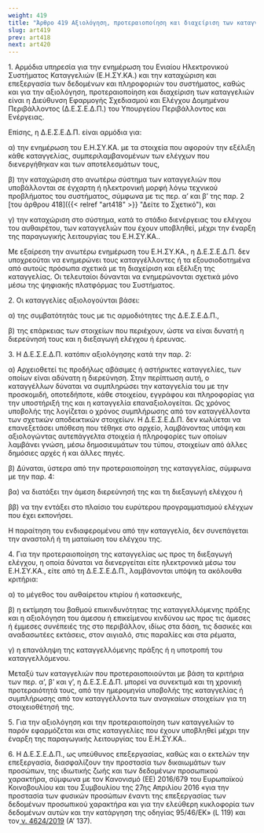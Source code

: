 ```yaml
---
weight: 419
title: "Άρθρο 419 Αξιολόγηση, προτεραιοποίηση και διαχείριση των καταγγελιών"
slug: art419
prev: art418
next: art420
---
```


1\. Αρμόδια υπηρεσία για την ενημέρωση του Ενιαίου Ηλεκτρονικού Συστήματος Καταγγελιών (Ε.Η.ΣΥ.ΚΑ.) και την καταχώριση και επεξεργασία των δεδομένων και πληροφοριών του συστήματος, καθώς και για την αξιολόγηση, προτεραιοποίηση και διαχείριση των καταγγελιών είναι η Διεύθυνση Εφαρμογής Σχεδιασμού και Ελέγχου Δομημένου Περιβάλλοντος (Δ.Ε.Σ.Ε.Δ.Π.) του Υπουργείου Περιβάλλοντος και Ενέργειας.

Επίσης, η Δ.Ε.Σ.Ε.Δ.Π. είναι αρμόδια για:

α) την ενημέρωση του Ε.Η.ΣΥ.ΚΑ. με τα στοιχεία που αφορούν την εξέλιξη κάθε καταγγελίας, συμπεριλαμβανομένων των ελέγχων που διενεργήθηκαν και των αποτελεσμάτων τους,

β) την καταχώριση στο ανωτέρω σύστημα των καταγγελιών που υποβάλλονται σε έγχαρτη ή ηλεκτρονική μορφή λόγω τεχνικού προβλήματος του συστήματος, σύμφωνα με τις περ. α’ και β’ της παρ. 2 [του άρθρου 418]({{< relref "art418" >}} "Δείτε το Σχετικό"), και

γ) την καταχώριση στο σύστημα, κατά το στάδιο διενέργειας του ελέγχου του αυθαιρέτου, των καταγγελιών που έχουν υποβληθεί, μέχρι την έναρξη της παραγωγικής λειτουργίας του Ε.Η.ΣΥ.ΚΑ..

Με εξαίρεση την ανωτέρω ενημέρωση του Ε.Η.ΣΥ.ΚΑ., η Δ.Ε.Σ.Ε.Δ.Π. δεν υποχρεούται να ενημερώνει τους καταγγέλλοντες ή τα εξουσιοδοτημένα από αυτούς πρόσωπα σχετικά με τη διαχείριση και εξέλιξη της καταγγελίας. Οι τελευταίοι δύνανται να ενημερώνονται σχετικά μόνο μέσω της ψηφιακής πλατφόρμας του Συστήματος.

2\. Οι καταγγελίες αξιολογούνται βάσει:

α) της συμβατότητάς τους με τις αρμοδιότητες της Δ.Ε.Σ.Ε.Δ.Π.,

β) της επάρκειας των στοιχείων που περιέχουν, ώστε να είναι δυνατή η διερεύνησή τους και η διεξαγωγή ελέγχου ή έρευνας.

3\. Η Δ.Ε.Σ.Ε.Δ.Π. κατόπιν αξιολόγησης κατά την παρ. 2:

α) Αρχειοθετεί τις προδήλως αβάσιμες ή αστήρικτες καταγγελίες, των οποίων είναι αδύνατη η διερεύνηση. Στην περίπτωση αυτή, ο καταγγέλλων δύναται να συμπληρώσει την καταγγελία του με την προσκομιδή, οποτεδήποτε, κάθε στοιχείου, εγγράφου και πληροφορίας για την υποστήριξή της και η καταγγελία επαναξιολογείται. Ως χρόνος υποβολής της λογίζεται ο χρόνος συμπλήρωσης από τον καταγγέλλοντα των σχετικών αποδεικτικών στοιχείων. Η Δ.Ε.Σ.Ε.Δ.Π. δεν κωλύεται να επανεξετάσει υπόθεση που τέθηκε στο αρχείο, λαμβάνοντας υπόψη και αξιολογώντας αυτεπάγγελτα στοιχεία ή πληροφορίες των οποίων λαμβάνει γνώση, μέσω δημοσιευμάτων του τύπου, στοιχείων από άλλες δημόσιες αρχές ή και άλλες πηγές.

β) Δύναται, ύστερα από την προτεραιοποίηση της καταγγελίας, σύμφωνα με την παρ. 4:

βα) να διατάξει την άμεση διερεύνησή της και τη διεξαγωγή ελέγχου ή

ββ) να την εντάξει στο πλαίσιο του ευρύτερου προγραμματισμού ελέγχων που έχει εκπονήσει.

Η παραίτηση του ενδιαφερομένου από την καταγγελία, δεν συνεπάγεται την αναστολή ή τη ματαίωση του ελέγχου της.

4\. Για την προτεραιοποίηση της καταγγελίας ως προς τη διεξαγωγή ελέγχου, η οποία δύναται να διενεργείται είτε ηλεκτρονικά μέσω του Ε.Η.ΣΥ.ΚΑ., είτε από τη Δ.Ε.Σ.Ε.Δ.Π., λαμβάνονται υπόψη τα ακόλουθα κριτήρια:

α) το μέγεθος του αυθαίρετου κτιρίου ή κατασκευής,

β) η εκτίμηση του βαθμού επικινδυνότητας της καταγγελλόμενης πράξης και η αξιολόγηση του άμεσου ή επικείμενου κινδύνου ως προς τις άμεσες ή έμμεσες συνέπειές της στο περιβάλλον, ιδίως στα δάση, τις δασικές και αναδασωτέες εκτάσεις, στον αιγιαλό, στις παραλίες και στα ρέματα,

γ) η επανάληψη της καταγγελλόμενης πράξης ή η υποτροπή του καταγγελλόμενου.

Μεταξύ των καταγγελιών που προτεραιοποιούνται με βάση τα κριτήρια των περ. α’, β’ και γ’, η Δ.Ε.Σ.Ε.Δ.Π. μπορεί να συνεκτιμά και τη χρονική προτεραιότητά τους, από την ημερομηνία υποβολής της καταγγελίας ή συμπλήρωσης από τον καταγγέλλοντα των αναγκαίων στοιχείων για τη στοιχειοθέτησή της.

5\. Για την αξιολόγηση και την προτεραιοποίηση των καταγγελιών το παρόν εφαρμόζεται και στις καταγγελίες που έχουν υποβληθεί μέχρι την έναρξη της παραγωγικής λειτουργίας του Ε.Η.ΣΥ.ΚΑ..

6\. Η Δ.Ε.Σ.Ε.Δ.Π., ως υπεύθυνος επεξεργασίας, καθώς και ο εκτελών την επεξεργασία, διασφαλίζουν την προστασία των δικαιωμάτων των προσώπων, της ιδιωτικής ζωής και των δεδομένων προσωπικού χαρακτήρα, σύμφωνα με τον Κανονισμό (ΕΕ) 2016/679 του Ευρωπαϊκού Κοινοβουλίου και του Συμβουλίου της 27ης Απριλίου 2016 «για την προστασία των φυσικών προσώπων έναντι της επεξεργασίας των δεδομένων προσωπικού χαρακτήρα και για την ελεύθερη κυκλοφορία των δεδομένων αυτών και την κατάργηση της οδηγίας 95/46/ΕΚ» (L 119) και τον<a href="https://ia37rg02wpsa01.blob.core.windows.net/fek/01/2019/20190100137.pdf" title="Δείτε το Σχετικό"> ν. 4624/2019</a> (Α’ 137).



